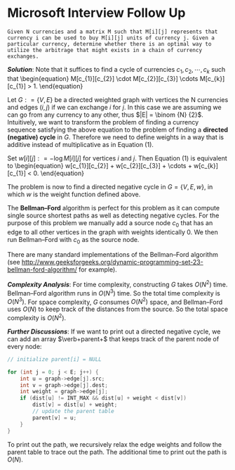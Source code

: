 # Microsoft Interview Follow Up
```
Given N currencies and a matrix M such that M[i][j] represents that currency i can be used to buy M[i][j] units of currency j. Given a particular currency, determine whether there is an optimal way to utilize the arbitrage that might exists in a chain of currency exchanges.
```

_**Solution**_: Note that it suffices to find a cycle of currencies ${c_{1}, c_{2}, \cdots, c_{k}}$ such that 
\begin{equation}
M[c_{1}][c_{2}] \cdot M[c_{2}][c_{3}] \cdots M[c_{k}][c_{1}] > 1.
\end{equation}

Let $G: = \{V, E\}$ be a directed weighted graph with vertices the N currencies and edges $(i, j)$ if we can exchange $i$ for $j$. In this case we are assuming we can go from any currency to any other, thus $|E| = 
\binom {N} {2}$. Intuitively, we want to transform the problem of finding a currency sequence satisfying the above equation to the problem of finding a **directed (negative) cycle** in $G$. Therefore we need to define weights in a way that is additive instead of multiplicative as in Equation (1).

Set $w[i][j]: = -\log M[i][j]$ for vertices $i$ and $j$. Then Equation (1) is equivalent to 
\begin{equation}
w[c_{1}][c_{2}] + w[c_{2}][c_{3}] + \cdots + w[c_{k}][c_{1}] < 0.
\end{equation}

The problem is now to find a directed negative cycle in $G = \{V, E, w\}$, in which $w$ is the weight function defined above. 

The **Bellman–Ford** algorithm is perfect for this problem as it can compute single source shortest paths as well as detecting negative cycles. For the purpose of this problem we manually add a source node $c_{0}$ that has an edge to all other vertices in the graph with weights identically $0$. We then run Bellman–Ford with $c_{0}$ as the source node.

There are many standard implementations of the Bellman–Ford algorithm (see http://www.geeksforgeeks.org/dynamic-programming-set-23-bellman-ford-algorithm/ for example). 

_**Complexity Analysis**_: For time complexity, constructing $G$ takes $O(N^{2})$ time. Bellman–Ford algorithm runs in $O(N^{3})$ time. So the total time complexity is $O(N^{3})$. For space complexity, $G$ consumes $O(N^{2})$ space, and Bellman–Ford uses $O(N)$ to keep track of the distances from the source. So the total space complexity is $O(N^{2})$.

_**Further Discussions**_: If we want to print out a directed negative cycle, we can add an array $\verb+parent+$ that keeps track of the parent node of every node:

```c++
// initialize parent[i] = NULL

for (int j = 0; j < E; j++) {
    int u = graph->edge[j].src;
    int v = graph->edge[j].dest;
    int weight = graph->edge[j];
    if (dist[u] != INT_MAX && dist[u] + weight < dist[v])
        dist[v] = dist[u] + weight;
        // update the parent table
        parent[v] = u;
    }
}
```

To print out the path, we recursively relax the edge weights and follow the parent table to trace out the path. The additional time to print out the path is $O(N)$.



